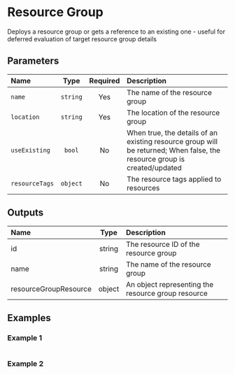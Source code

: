 # Resource Group

Deploys a resource group or gets a reference to an existing one - useful for deferred evaluation of target resource group details

## Parameters

| Name           | Type     | Required | Description                                                                                                              |
| :------------- | :------: | :------: | :----------------------------------------------------------------------------------------------------------------------- |
| `name`         | `string` | Yes      | The name of the resource group                                                                                           |
| `location`     | `string` | Yes      | The location of the resource group                                                                                       |
| `useExisting`  | `bool`   | No       | When true, the details of an existing resource group will be returned; When false, the resource group is created/updated |
| `resourceTags` | `object` | No       | The resource tags applied to resources                                                                                   |

## Outputs

| Name                  | Type   | Description                                        |
| :-------------------- | :----: | :------------------------------------------------- |
| id                    | string | The resource ID of the resource group              |
| name                  | string | The name of the resource group                     |
| resourceGroupResource | object | An object representing the resource group resource |

## Examples

### Example 1

```bicep
```

### Example 2

```bicep
```